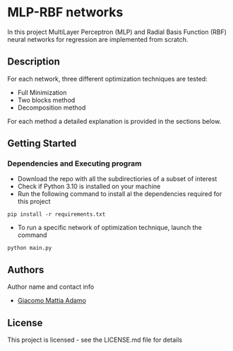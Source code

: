 # MLP-RBF networks
In this project MultiLayer Perceptron (MLP) and Radial Basis Function (RBF) neural networks for regression are implemented from scratch.

## Description

For each network, three different optimization techniques are tested:
 - Full Minimization
 - Two blocks method
 - Decomposition method

For each method a detailed explanation is provided in the sections below.

## Getting Started

### Dependencies and Executing program

 - Download the repo with all the subdirectiories of a subset of interest
 - Check if Python 3.10 is installed on your machine 
 - Run the following command to install al the dependencies required for this project
```
pip install -r requirements.txt
```
- To run a specific network of optimization technique, launch the command
```
python main.py
```

## Authors

Author name and contact info

- [Giacomo Mattia Adamo](www.linkedin.com/in/giacomo-mattia-adamo-b36a831ba)

## License

This project is licensed - see the LICENSE.md file for details
